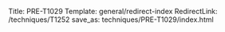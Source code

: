 Title: PRE-T1029
Template: general/redirect-index
RedirectLink: /techniques/T1252
save_as: techniques/PRE-T1029/index.html